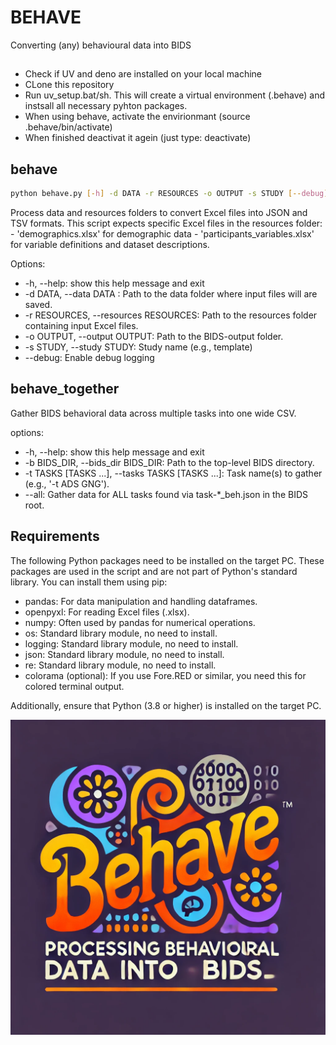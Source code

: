 # BEHAVE

Converting (any) behavioural data into BIDS
##
- Check if UV and deno are installed on your local machine
- CLone this repository
- Run uv_setup.bat/sh. This will create a virtual environment (.behave) and instsall all necessary pyhton packages.
- When using behave, activate the envirionmant (source .behave/bin/activate)
- When finished deactivat it agein (just type: deactivate)


## behave

````bash
python behave.py [-h] -d DATA -r RESOURCES -o OUTPUT -s STUDY [--debug]
````

Process data and resources folders to convert Excel files into JSON and TSV formats. This script expects specific Excel files in the resources
folder: - 'demographics.xlsx' for demographic data - 'participants_variables.xlsx' for variable definitions and dataset descriptions.

Options: 
* -h, --help: show this help message and exit
* -d DATA, --data DATA : Path to the data folder where input files will are saved.
* -r RESOURCES, --resources RESOURCES: Path to the resources folder containing input Excel files.
* -o OUTPUT, --output OUTPUT: Path to the BIDS-output folder.
* -s STUDY, --study STUDY: Study name (e.g., template)
* --debug: Enable debug logging

## behave_together
Gather BIDS behavioral data across multiple tasks into one wide CSV.

options:
* -h, --help: show this help message and exit
* -b BIDS_DIR, --bids_dir BIDS_DIR: Path to the top-level BIDS directory.
* -t TASKS [TASKS ...], --tasks TASKS [TASKS ...]: Task name(s) to gather (e.g., '-t ADS GNG').
* --all: Gather data for ALL tasks found via task-*_beh.json in the BIDS root.

## Requirements

The following Python packages need to be installed on the target PC. These packages are used in the script and are not part of Python's standard library. You can install them using pip:

* pandas: For data manipulation and handling dataframes.
* openpyxl: For reading Excel files (.xlsx).
* numpy: Often used by pandas for numerical operations.
* os: Standard library module, no need to install.
* logging: Standard library module, no need to install.
* json: Standard library module, no need to install.
* re: Standard library module, no need to install.
* colorama (optional): If you use Fore.RED or similar, you need this for colored terminal output.


Additionally, ensure that Python (3.8 or higher) is installed on the target PC.

![Drag Racing](LOGO.png)
